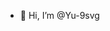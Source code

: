 - 👋 Hi, I’m @Yu-9svg


<!---
Yu-9svg/Yu-9svg is a ✨ special ✨ repository because its `README.md` (this file) appears on your GitHub profile.
You can click the Preview link to take a look at your changes.
--->
